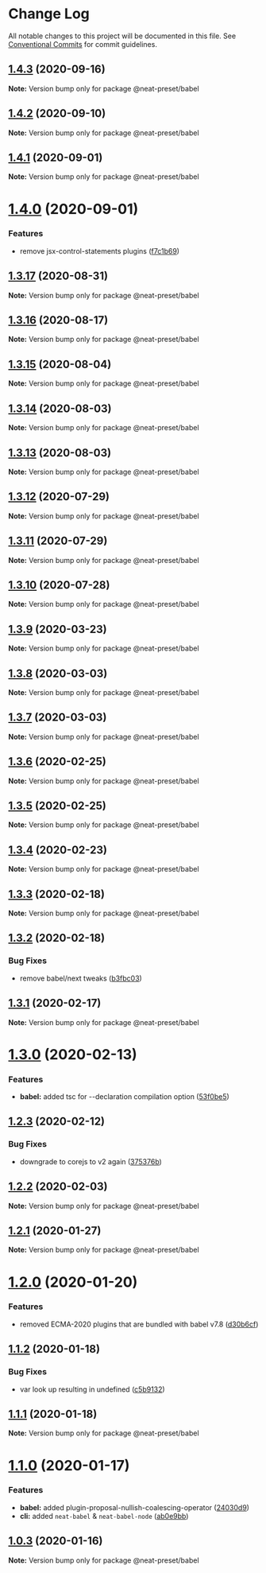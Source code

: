# Change Log

All notable changes to this project will be documented in this file.
See [Conventional Commits](https://conventionalcommits.org) for commit guidelines.

## [1.4.3](https://github.com/igl/neat-preset/compare/@neat-preset/babel@1.4.2...@neat-preset/babel@1.4.3) (2020-09-16)

**Note:** Version bump only for package @neat-preset/babel





## [1.4.2](https://github.com/igl/neat-preset/compare/@neat-preset/babel@1.4.1...@neat-preset/babel@1.4.2) (2020-09-10)

**Note:** Version bump only for package @neat-preset/babel





## [1.4.1](https://github.com/igl/neat-preset/compare/@neat-preset/babel@1.4.0...@neat-preset/babel@1.4.1) (2020-09-01)

**Note:** Version bump only for package @neat-preset/babel





# [1.4.0](https://github.com/igl/neat-preset/compare/@neat-preset/babel@1.3.17...@neat-preset/babel@1.4.0) (2020-09-01)


### Features

* remove jsx-control-statements plugins ([f7c1b69](https://github.com/igl/neat-preset/commit/f7c1b69d5c277ce6feff0b7dce6c524433e7c97e))





## [1.3.17](https://github.com/igl/neat-preset/compare/@neat-preset/babel@1.3.16...@neat-preset/babel@1.3.17) (2020-08-31)

**Note:** Version bump only for package @neat-preset/babel





## [1.3.16](https://github.com/igl/neat-preset/compare/@neat-preset/babel@1.3.15...@neat-preset/babel@1.3.16) (2020-08-17)

**Note:** Version bump only for package @neat-preset/babel





## [1.3.15](https://github.com/igl/neat-preset/compare/@neat-preset/babel@1.3.14...@neat-preset/babel@1.3.15) (2020-08-04)

**Note:** Version bump only for package @neat-preset/babel





## [1.3.14](https://github.com/igl/neat-preset/compare/@neat-preset/babel@1.3.13...@neat-preset/babel@1.3.14) (2020-08-03)

**Note:** Version bump only for package @neat-preset/babel





## [1.3.13](https://github.com/igl/neat-preset/compare/@neat-preset/babel@1.3.12...@neat-preset/babel@1.3.13) (2020-08-03)

**Note:** Version bump only for package @neat-preset/babel





## [1.3.12](https://github.com/igl/neat-preset/compare/@neat-preset/babel@1.3.11...@neat-preset/babel@1.3.12) (2020-07-29)

**Note:** Version bump only for package @neat-preset/babel





## [1.3.11](https://github.com/igl/neat-preset/compare/@neat-preset/babel@1.3.9...@neat-preset/babel@1.3.11) (2020-07-29)

**Note:** Version bump only for package @neat-preset/babel





## [1.3.10](https://github.com/igl/neat-preset/compare/@neat-preset/babel@1.3.9...@neat-preset/babel@1.3.10) (2020-07-28)

**Note:** Version bump only for package @neat-preset/babel





## [1.3.9](https://github.com/igl/neat-preset/compare/@neat-preset/babel@1.3.8...@neat-preset/babel@1.3.9) (2020-03-23)

**Note:** Version bump only for package @neat-preset/babel





## [1.3.8](https://github.com/igl/neat-preset/compare/@neat-preset/babel@1.3.7...@neat-preset/babel@1.3.8) (2020-03-03)

**Note:** Version bump only for package @neat-preset/babel





## [1.3.7](https://github.com/igl/neat-preset/compare/@neat-preset/babel@1.3.6...@neat-preset/babel@1.3.7) (2020-03-03)

**Note:** Version bump only for package @neat-preset/babel





## [1.3.6](https://github.com/igl/neat-preset/compare/@neat-preset/babel@1.3.5...@neat-preset/babel@1.3.6) (2020-02-25)

**Note:** Version bump only for package @neat-preset/babel





## [1.3.5](https://github.com/igl/neat-preset/compare/@neat-preset/babel@1.3.4...@neat-preset/babel@1.3.5) (2020-02-25)

**Note:** Version bump only for package @neat-preset/babel





## [1.3.4](https://github.com/igl/neat-preset/compare/@neat-preset/babel@1.3.3...@neat-preset/babel@1.3.4) (2020-02-23)

**Note:** Version bump only for package @neat-preset/babel





## [1.3.3](https://github.com/igl/neat-preset/compare/@neat-preset/babel@1.3.2...@neat-preset/babel@1.3.3) (2020-02-18)

**Note:** Version bump only for package @neat-preset/babel





## [1.3.2](https://github.com/igl/neat-preset/compare/@neat-preset/babel@1.3.1...@neat-preset/babel@1.3.2) (2020-02-18)


### Bug Fixes

* remove babel/next tweaks ([b3fbc03](https://github.com/igl/neat-preset/commit/b3fbc0348464685c7fe23676c99b4ad3887cd9a7))





## [1.3.1](https://github.com/igl/neat-preset/compare/@neat-preset/babel@1.3.0...@neat-preset/babel@1.3.1) (2020-02-17)

**Note:** Version bump only for package @neat-preset/babel





# [1.3.0](https://github.com/igl/neat-preset/compare/@neat-preset/babel@1.2.3...@neat-preset/babel@1.3.0) (2020-02-13)


### Features

* **babel:** added tsc for --declaration compilation option ([53f0be5](https://github.com/igl/neat-preset/commit/53f0be5b1b5b332042f3122a7a0edc454a076f47))





## [1.2.3](https://github.com/igl/neat-preset/compare/@neat-preset/babel@1.2.2...@neat-preset/babel@1.2.3) (2020-02-12)


### Bug Fixes

* downgrade to corejs to v2 again ([375376b](https://github.com/igl/neat-preset/commit/375376b83a892f6536320e87a06ac2f81553a568))





## [1.2.2](https://github.com/igl/neat-preset/compare/@neat-preset/babel@1.2.1...@neat-preset/babel@1.2.2) (2020-02-03)

**Note:** Version bump only for package @neat-preset/babel





## [1.2.1](https://github.com/igl/neat-preset/compare/@neat-preset/babel@1.2.0...@neat-preset/babel@1.2.1) (2020-01-27)

**Note:** Version bump only for package @neat-preset/babel





# [1.2.0](https://github.com/igl/neat-preset/compare/@neat-preset/babel@1.1.2...@neat-preset/babel@1.2.0) (2020-01-20)


### Features

* removed ECMA-2020 plugins that are bundled with babel v7.8 ([d30b6cf](https://github.com/igl/neat-preset/commit/d30b6cf1b2890c9cc1619218908ef4f324981e65))





## [1.1.2](https://github.com/igl/neat-preset/compare/@neat-preset/babel@1.1.1...@neat-preset/babel@1.1.2) (2020-01-18)


### Bug Fixes

* var look up resulting in undefined ([c5b9132](https://github.com/igl/neat-preset/commit/c5b91327a8f8baca01cfdfc507e5e633b3e443c6))





## [1.1.1](https://github.com/igl/neat-preset/compare/@neat-preset/babel@1.1.0...@neat-preset/babel@1.1.1) (2020-01-18)

**Note:** Version bump only for package @neat-preset/babel





# [1.1.0](https://github.com/igl/neat-preset/compare/@neat-preset/babel@1.0.3...@neat-preset/babel@1.1.0) (2020-01-17)


### Features

* **babel:** added plugin-proposal-nullish-coalescing-operator ([24030d9](https://github.com/igl/neat-preset/commit/24030d9b86a2b90aa536b831c3c3ceb0070d6125))
* **cli:** added `neat-babel` & `neat-babel-node` ([ab0e9bb](https://github.com/igl/neat-preset/commit/ab0e9bb70fe5f911e422c1afa497b4f2d42e03cc))





## [1.0.3](https://github.com/igl/neat-preset/compare/@neat-preset/babel@1.0.2...@neat-preset/babel@1.0.3) (2020-01-16)

**Note:** Version bump only for package @neat-preset/babel
